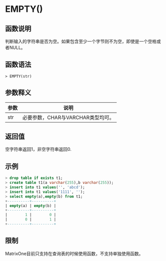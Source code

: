 # **EMPTY()**

## **函数说明**

判断输入的字符串是否为空。如果包含至少一个字节则不为空，即使是一个空格或者NULL。

## **函数语法**

```
> EMPTY(str)
```

## **参数释义**

|  参数   | 说明  |
|  ----  | ----  |
| str | 必要参数，CHAR与VARCHAR类型均可。 |

## **返回值**

空字符串返回1，非空字符串返回0.

## **示例**

```SQL
> drop table if exists t1;
> create table t1(a varchar(255),b varchar(255));
> insert into t1 values('', 'abcd');
> insert into t1 values('1111', '');
> select empty(a),empty(b) from t1;
+----------+----------+
| empty(a) | empty(b) |
+----------+----------+
|        1 |        0 |
|        0 |        1 |
+----------+----------+
```

## **限制**

MatrixOne目前只支持在查询表的时候使用函数，不支持单独使用函数。
